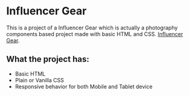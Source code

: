 # Influencer Gear

This is a project of a Influencer Gear which is actually a photography components based project made with basic HTML and CSS. [Influencer Gear](https://abdullahhosenakash.github.io/influencer-gear-demo/).

## What the project has:

* Basic HTML
* Plain or Vanilla CSS
* Responsive behavior for both Mobile and Tablet device